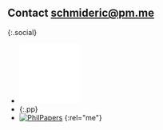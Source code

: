 ## Contact [schmideric@pm.me](mailto:schmideric@pm.me)

{:.social}
- [![GitHub](/assets/images/github.png)](https://github.com/ericschmid-uchicago)
- {:.pp}
- [![PhilPapers](/assets/images/pp-logo.svg)](https://philpeople.org/profiles/eric-schmid)
{:rel="me"}
